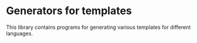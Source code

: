 # Generators for templates

This library contains programs for generating various templates for different languages.
